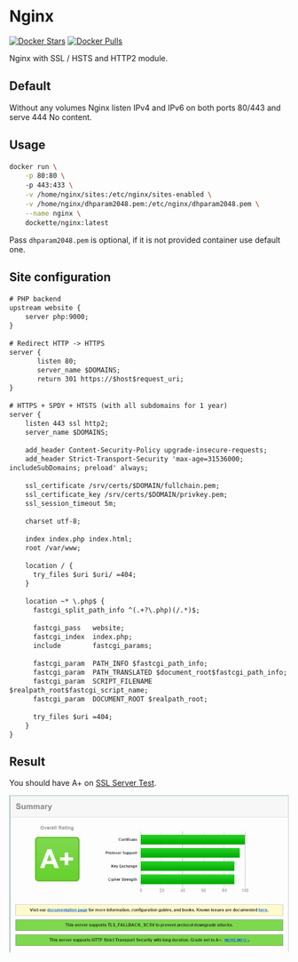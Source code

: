 # Nginx

[![Docker Stars](https://img.shields.io/docker/stars/dockette/nginx.svg?style=flat)](https://hub.docker.com/r/dockette/nginx/)
[![Docker Pulls](https://img.shields.io/docker/pulls/dockette/nginx.svg?style=flat)](https://hub.docker.com/r/dockette/nginx/)

Nginx with SSL / HSTS and HTTP2 module. 

## Default

Without any volumes Nginx listen IPv4 and IPv6 on both ports 80/443 and serve 444 No content.

## Usage

```sh
docker run \
    -p 80:80 \ 
    -p 443:433 \
    -v /home/nginx/sites:/etc/nginx/sites-enabled \
    -v /home/nginx/dhparam2048.pem:/etc/nginx/dhparam2048.pem \
    --name nginx \
    dockette/nginx:latest
```

Pass `dhparam2048.pem` is optional, if it is not provided container use default one.

## Site configuration

```nginx
# PHP backend
upstream website {
    server php:9000;
}

# Redirect HTTP -> HTTPS
server {
       listen 80;
       server_name $DOMAINS;
       return 301 https://$host$request_uri;
}

# HTTPS + SPDY + HTSTS (with all subdomains for 1 year)
server {
    listen 443 ssl http2;
    server_name $DOMAINS;

    add_header Content-Security-Policy upgrade-insecure-requests;
    add_header Strict-Transport-Security 'max-age=31536000; includeSubDomains; preload' always;

    ssl_certificate /srv/certs/$DOMAIN/fullchain.pem;
    ssl_certificate_key /srv/certs/$DOMAIN/privkey.pem;
    ssl_session_timeout 5m;

    charset utf-8;

    index index.php index.html;
    root /var/www;

    location / {
      try_files $uri $uri/ =404;
    }

    location ~* \.php$ {
      fastcgi_split_path_info ^(.+?\.php)(/.*)$;

      fastcgi_pass   website;
      fastcgi_index  index.php;
      include        fastcgi_params;

      fastcgi_param  PATH_INFO $fastcgi_path_info;
      fastcgi_param  PATH_TRANSLATED $document_root$fastcgi_path_info;
      fastcgi_param  SCRIPT_FILENAME $realpath_root$fastcgi_script_name;
      fastcgi_param  DOCUMENT_ROOT $realpath_root;

      try_files $uri =404;
    }
} 
```

## Result

You should have A+ on [SSL Server Test](https://www.ssllabs.com/ssltest/).

![](https://raw.githubusercontent.com/dockette/nginx/master/docs/ssllabs.png "SSL Server Test")


